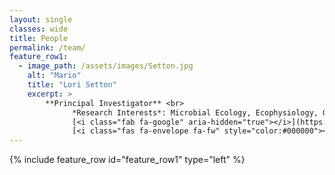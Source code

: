 ```yaml
---
layout: single
classes: wide
title: People
permalink: /team/
feature_row1:
  - image_path: /assets/images/Setton.jpg
    alt: "Mario"
    title: "Lori Setton"
    excerpt: >
        **Principal Investigator** <br> 
              *Research Interests*: Microbial Ecology, Ecophysiology, Growth Efficiency <br>
              [<i class="fab fa-google" aria-hidden="true"></i>](https://scholar.google.com/citations?user=mjkV0pUAAAAJ)&nbsp;&nbsp;
              [<i class="fas fa-envelope fa-fw" style="color:#000000"></i>](https://orcid.org/0000-0001-6183-6037)
---
```

{% include feature_row id="feature_row1" type="left" %}
